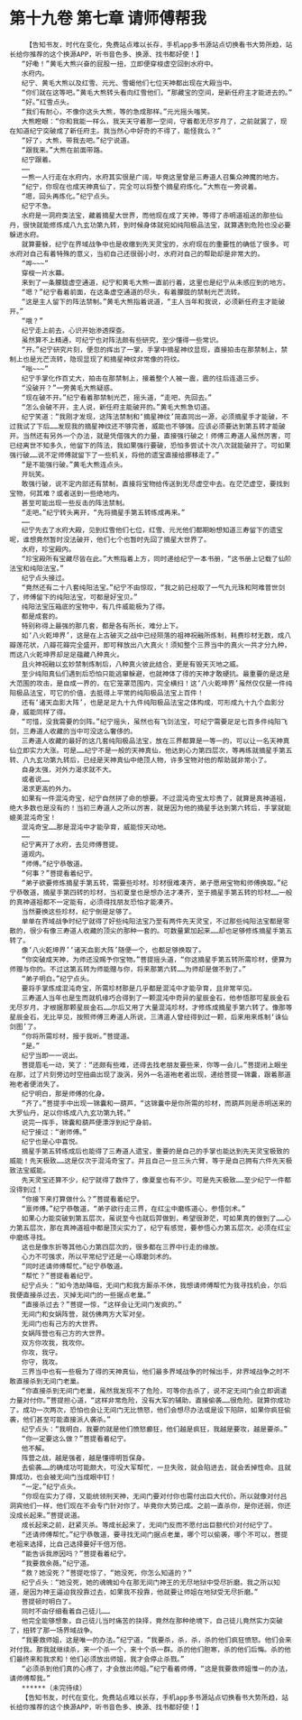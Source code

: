 # 第十九卷 第七章 请师傅帮我
        【告知书友，时代在变化，免费站点难以长存，手机app多书源站点切换看书大势所趋，站长给你推荐的这个换源APP，听书音色多、换源、找书都好使！】
       “好嘞！”黄毛大熊兴奋的屁股一扭，立即便穿梭虚空回到水府中。
       水府内。
       纪宁、黄毛大熊以及红雪、元光、雪蝎他们七位天神都出现在大殿当中。
       “你们就在这等吧。”黄毛大熊转头看向红雪他们，“那藏宝的空间，是新任府主才能进去的。”
       “好。”红雪点头。
       “我们有耐心，不像你这头大熊，等的急成那样。”元光摇头嗤笑。
       大熊瞪眼：“你和我能一样么，我天天守着那一空间，守着都无尽岁月了，之前就罢了，现在知道纪宁突破成了新任府主。我当然心中好奇的不得了，能怪我么？”
       “好了，大熊，带我去吧。”纪宁说道。
       “跟我来。”大熊在前面带路。
       纪宁跟着。
       ……
       一熊一人行走在水府内，水府其实很是广阔，毕竟这里曾是三寿道人召集众神魔的地方。
       “纪宁，你现在也成天神真仙了，完全可以将整个摘星府炼化。”大熊在一旁说着。
       “嗯，回头再炼化。”纪宁点头。
       纪宁不急。
       水府是一洞府类法宝，藏着摘星大世界，而他现在成了天神，等得了赤明道祖送的那些仙丹，很快就能修炼成八九玄功第九转，到时候身体就宛如纯阳极品法宝，就算遇到危险也没必要躲进水府。
       就算要躲，纪宁在界域战争中也是收缴到先天灵宝的，水府现在的重要性的确低了很多。可水府对自己有着特殊的意义，当初自己还很弱小时，水府对自己的帮助却是非常大的。
       “哗~~~”
       穿梭一片水幕。
       来到了一条朦胧虚空通道，纪宁和黄毛大熊一直前行着，这里也是纪宁从未感应到的地方。
       “嗯？”纪宁看着前面，在这条虚空通道的尽头，有着朦胧的禁制光芒流转。
       “这是主人留下的阵法禁制。”黄毛大熊指着说道，“主人当年和我说，必须新任府主才能破开。”
       “哦？”
       纪宁走上前去，心识开始渗透探查。
       虽然算不上精通，可纪宁也对阵法颇有些研究，至少懂得一些常识。
       “开。”纪宁研究片刻，便忽的挥出了一掌，手掌中摘星神纹显现，直接拍击在那禁制上，禁制上也是光芒流转，隐现显现了和摘星神纹非常像的符纹。
       “嗡~~~”
       纪宁手掌化作百丈大，拍击在那禁制上，接着整个人被一震，震的往后连退三步。
       “没破开？”一旁黄毛大熊疑惑。
       “现在破不开。”纪宁看着那禁制光芒，摇头道，“走吧，先回去。”
       “怎么会破不开，主人说，新任府主能破开的。”黄毛大熊急切道。
       纪宁笑道：“我刚才发现，这阵法禁制和‘摘星神纹’简直同出一源，必须摘星手才能破，不过我试了下后……发现我的摘星神纹还不够完善，威能也不够强。应该必须要达到第五转才能破开。当然还有另外一个办法，就是凭借强大的力量，直接强行破之！师傅三寿道人虽然厉害，可已经离世不知多久，他留下的阵法，我如果强行要破，恐怕多尝试十次八次就能破开了。可如果强行破……说不定师傅就留下了一些机关，将他的遗宝直接给挪移走了。”
       “是不能强行破。”黄毛大熊连点头。
       开玩笑。
       敢强行破，说不定内部还有禁制，直接将宝物给传送到无尽虚空中去。在茫茫虚空，要找到宝物，何其难？或者送到一些绝地内。
       甚至可能出现一些反击的阵法禁制。
       “走吧。”纪宁转头离开，“先将摘星手第五转练成再来。”
       ……
       纪宁先去了水府大殿，见到红雪他们七位，红雪、元光他们都期盼想知道三寿留下的遗宝呢，谁想竟然暂时没法破开，他们七个也暂时先回了摘星大世界了。
       水府，珍宝殿内。
       “珍宝殿所有宝藏尽皆在此。”大熊指着上方，同时递给纪宁一本书册，“这书册上记载了仙阶法宝和纯阳法宝。”
       纪宁点头接过。
       “竟然还有二十八套纯阳法宝。”纪宁不由惊叹，“我之前已经取了一气九元珠和阿难普世剑了，师傅留下的纯阳法宝，可都是好宝贝。”
       纯阳法宝压箱底的宝物中，有几件威能极为了得。
       都是成套的。
       特别称得上最强的那几套，都是各有所长，难分上下。
       如‘八火乾坤界’，这是在上古破灭之战中已经陨落的祖神祝融所炼制，耗费珍材无数，成八瓣莲花状，八瓣花瓣完全盛开，即可释放出八大真火！须知整个三界当中的真火一共才分九种，而这八火乾坤界却足足蕴藏八种真火。
       且火神祝融以玄妙禁制炼制后，八种真火彼此结合，更是有毁天灭地之威。
       至少纯阳真仙们遇到后恐怕只能逃窜躲避，也就神体了得的天神才敢硬抗。最重要的是这是大范围的攻击，是自成一界的，在它笼罩范围内，完全横扫！这‘八火乾坤界’虽然仅仅是一件纯阳极品法宝，可它的价值，去抵得上平常的纯阳极品法宝上百件！
       还有‘诸天血影大阵’，也是足足九十九件纯阳极品法宝之体构成，可形成九十九个血影分身，威能同样了得。
       “可惜，没我需要的剑阵。”纪宁摇头，虽然也有飞剑法宝，可纪宁需要足足七百多件纯阳飞剑，三寿道人收藏的当中可没这么奢侈的。
       三寿道人收藏的最好的这几套纯阳极品法宝，放在三界都算是一等一的，可以让一名天神真仙立即实力大涨。可是……纪宁不是一般的天神真仙，他达到心力第四层次，等再练就摘星手第五转、八九玄功第九转后，已经是天神真仙中绝顶人物，许多宝物对他的帮助就非常小了。
       自身太强，对外力渴求就不大。
       或者说……
       渴求更高的外力。
       如果有一件混沌奇宝，纪宁自然拼了命的想要。不过混沌奇宝太珍贵了，就算是真神道祖，绝大多数也是没有的！当初三寿道人之所以厉害，就是因为他的摘星手达到第六转后，手掌就能媲美混沌奇宝！
       混沌奇宝……那是混沌中才能孕育，威能惊天动地。
       ……
       纪宁离开了水府，去见师傅菩提。
       道观内。
       “师傅。”纪宁恭敬道。
       “何事？”菩提看着纪宁。
       “弟子欲要修炼摘星手第五转，需要些珍材。珍材很难凑齐，弟子愿用宝物和师傅换取。”纪宁恭敬道，摘星手第四转的珍材，当初夏皇也是想办法才凑齐，至于摘星手第五转的珍材……一般的真神道祖都不一定能有，必须得找朋友恐怕才能凑齐。
       当然要换这些珍材，纪宁倒是足够了。
       单单在界域战争时纪宁就得了好些纯阳法宝乃至有两件先天灵宝，不过那些纯阳法宝都是零散的，很少有像三寿道人收藏的顶尖的那种一套的。可数量累加起来……却也足够修炼摘星手第五转了。
       像‘八火乾坤界’‘诸天血影大阵’随便一个，也都足够换取了。
       “你突破成天神，为师还没赐予你宝物。”菩提摇头道，“你这摘星手第五转所需珍材，便算为师赠与你的。不过这第五转为师能赠与你，将来那第六转……为师却是做不到了。”
       “弟子明白。”纪宁点头。
       要将手掌炼成混沌奇宝，所需珍材那是几乎都是混沌中才能孕育，且非常罕见。
       三寿道人当年也是生而就机缘巧合得到了一颗混沌中奇异的星辰金石，他参悟那可星辰金石无尽岁月，才根据那颗星辰金石……尔后又用了大量混沌珍材，才修炼成摘星手第六转了。像那等星辰金石，无比罕见，按照师傅三寿道人所说，三清道人曾经得到过一颗，后来用来炼制‘诛仙剑图’了。
       “你将所需珍材，报于我听。”菩提道。
       “是。”
       纪宁当即一一说出。
       菩提眉毛一动，笑了：“还颇有些难，还得去找老朋友要些来，你等一会儿。”菩提闭上眼坐在那，过了片刻旁边时空扭曲出现了漩涡，另外一名道袍老者出现，递给菩提一锦囊，跟着那道袍老者便消失了。
       纪宁明白，那是师傅的化身。
       “齐了。”菩提手中出现一锦囊和一葫芦，“这锦囊中是你所需的珍材，而葫芦则是赤明送来的大罗仙丹，足以你练成八九玄功第九转。”
       说完一挥手，锦囊和葫芦便漂浮到纪宁身前。
       纪宁接过：“谢师傅。”
       纪宁也是心中喜悦。
       摘星手第五转练成后也能得了三寿道人遗宝，重要的是自己的手掌也能达到先天灵宝极致的威能！先天极致……这是仅次于混沌奇宝了。并且自己一旦三头六臂，等于是自己拥有六件先天极致法宝威能。
       先天灵宝还算不少，纪宁就得了数件了，像夏皇也有不少。可是先天极致……至少纪宁一件都没得到过！
       “你接下来打算做什么？”菩提看着纪宁。
       “禀师傅。”纪宁恭敬道，“弟子欲行走三界，在红尘中磨练道心，参悟剑术。”
       如果心力能突破到第五层次，虽说至今也就后羿做到，希望很渺茫，可如果真的做到了……心力第五层次，那在真神道祖中都是顶尖实力了，纪宁有感觉，要参悟心力第五层次，必须在红尘中磨练寻找。
       这也是像东折等其他心力第四层次的，很多都在三界中行走的缘故。
       心力不可强求，所以平常纪宁还是一心琢磨剑术的。
       “同时还请师傅帮忙。”纪宁恭敬道。
       “帮忙？”菩提看着纪宁。
       纪宁点头：“如今浩劫降临，无间门和我方厮杀不休，我想请师傅帮忙为我寻找机会，尔后我便直接杀过去，灭掉无间门的一些据点老巢。”
       “直接杀过去？”菩提一惊，“这样会让无间门发疯的。”
       无间门和女娲阵营，就仿佛两方大军对垒。
       无间门也有己方的大世界。
       女娲阵营也有己方的大世界。
       双方你攻我，我攻你。
       你攻，我守。
       你守，我攻。
       三界当中也有一些极为了得的天神真仙，他们最多界域战争的时候出手，非界域战争之时不敢直接杀到无间门老巢。
       “你直接杀到无间门老巢，虽然我发现不了危险，可等你去杀了，说不定无间门会立即调遣力量对付你。”菩提担心道，“这样非常危险，没有大军的辅助，直接偷袭……很危险。就算你成功了。成功一次两次，恐怕也会让无间门无比愤怒，他们会想尽办法或是设下陷阱，如果你疯狂偷袭，他们甚至可能直接派人袭杀。”
       纪宁点头：“我明白，我要的就是他们愤怒癫狂，他们越是疯狂，我越是要攻，越是要杀。”
       “你一定要这么做？”菩提看着纪宁。
       他不解。
       阵营之战，越是强者，越是懂得明哲保身。
       去偷袭……的确成功可能颇大，可没大军帮忙，一旦失败，就会陷进去，就会丢掉性命。且就算成功，也会被无间门当成眼中钉！
       “一定。”纪宁点头。
       “你现在实力了得，又能统领刑天神，无间门要对付你也需付出巨大代价。所以就像对付吕洞宾他们一样，他们现在不会专门针对你了。毕竟你大势已成。之前一直杀你，是你还弱，你还没成长起来。”菩提说道。
       成长起来之前，赶紧灭杀。等成长起来了，无间门反而不愿付出巨额代价对付纪宁了。
       “还请师傅帮忙。”纪宁恭敬道，要寻找无间门据点老巢，哪个可以偷袭，哪个不可以，菩提老祖来选择，比自己选择要好千倍万倍。
       “能告诉我原因吗？”菩提看着纪宁。
       “我要救余薇。”纪宁道。
       “救？她没死？”菩提吃惊了，“她没死，你怎么知道的？”
       纪宁点头：“她没死，她的魂魄如今在那无间门神王的无尽地狱中受尽折磨。我之所以知道，是因为神王逼迫我投靠过去，如果我不投靠，他就要让师姐在地狱受无尽折磨。”
       菩提顿时明白了。
       同时不由仔细看着自己徒儿……
       他完全能够想象，自己徒儿当时痛苦的抉择，竟然在那种绝境下，自己徒儿竟然实力突破了，扭转了那一场界域战争。
       “我要救师姐，这是唯一的办法。”纪宁道，“我要杀，杀，杀，杀的他们疯狂愤怒。他们会来对付我。那我就继续杀，来一个杀一个，来十个杀一群。杀的他们胆寒，杀的他们后悔。杀的他们最终来和我求和！他们必须放出师姐，我才会停止杀戮。”
       “必须杀到他们真的心疼了，才会放出师姐。”纪宁看着师傅，“这是我要救师姐惟一的办法，请师傅帮我。”
       ******（未完待续）
       【告知书友，时代在变化，免费站点难以长存，手机app多书源站点切换看书大势所趋，站长给你推荐的这个换源APP，听书音色多、换源、找书都好使！】